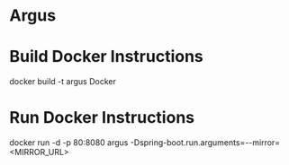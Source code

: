 # Argus

# Build Docker Instructions

docker build -t argus Docker

# Run Docker Instructions

docker run -d -p 80:8080 argus -Dspring-boot.run.arguments=--mirror=<MIRROR_URL>
